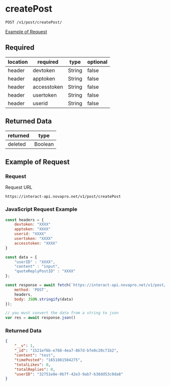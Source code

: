 # createPost

``POST /v1/post/createPost/``

[Example of Request](#example-of-request)

## Required
| location | required | type | optional |
| -- | -- | -- | -- |
| header | devtoken | String | false |
| header | apptoken | String | false |
| header | accesstoken | String | false |
| header | usertoken | String | false |
| header | userid | String | false |

## Returned Data
| returned | type | 
| -- | -- |
| deleted | Boolean |


## Example of Request
### Request
Request URL

``https://interact-api.novapro.net/v1/post/createPost``

### JavaScript Request Example
```js
const headers = {
    devtoken: "XXXX"
    apptoken: "XXXX"
    userid: "XXXX"
    usertoken: "XXXX"
    accesstoken: "XXXX"
}

const data = { 
    "userID" : "XXXX", 
    "content" : "input",
    "quoteReplyPostID" : "XXXX"
};

const response = await fetch(`https://interact-api.novapro.net/v1/post/createPost`, {
    method: 'POST',
    headers,
    body: JSON.stringify(data)
});

// you must convert the data from a string to json
var res = await response.json()
```

### Returned Data
``` JSON
{
    "__v": 1,
    "_id": "1521ef6b-e768-4ea7-867d-bfe0c20c71b2",
    "content": "test",
    "timePosted": "1651081504275",
    "totalLikes": 0,
    "totalReplies": 0,
    "userID": "32751e8e-0b7f-42e3-9ab7-b38dd53c0da8"
}
```